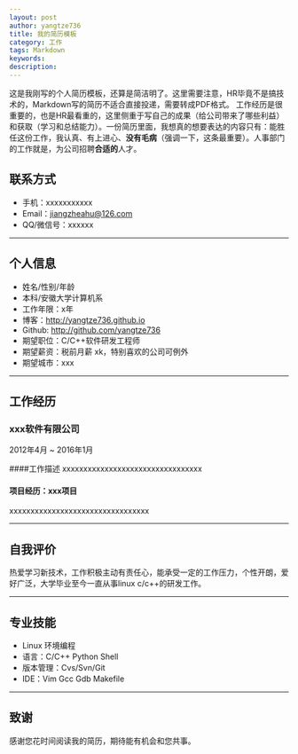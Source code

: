 ```yaml
---
layout: post
author: yangtze736
title: 我的简历模板
category: 工作
tags: Markdown
keywords:
description:
---
```


这是我刚写的个人简历模板，还算是简洁明了。这里需要注意，HR毕竟不是搞技术的，Markdown写的简历不适合直接投递，需要转成PDF格式。
工作经历是很重要的，也是HR最看重的，这里侧重于写自己的成果（给公司带来了哪些利益）和获取（学习和总结能力）。一份简历里面，我想真的想要表达的内容只有：能胜任这份工作，我认真、有上进心、**没有毛病**（强调一下，这条最重要）。人事部门的工作就是，为公司招聘**合适的**人才。

## 联系方式

- 手机：xxxxxxxxxxx
- Email：jiangzheahu@126.com 
- QQ/微信号：xxxxxx

---

## 个人信息

- 姓名/性别/年龄 
- 本科/安徽大学计算机系
- 工作年限：x年
- 博客：http://yangtze736.github.io 
- Github: http://github.com/yangtze736
- 期望职位：C/C++软件研发工程师
- 期望薪资：税前月薪 xk，特别喜欢的公司可例外
- 期望城市：xxx

---

## 工作经历

### xxx软件有限公司 
2012年4月 ~ 2016年1月 

####工作描述
xxxxxxxxxxxxxxxxxxxxxxxxxxxxxxxxx

#### 项目经历：xxx项目 
xxxxxxxxxxxxxxxxxxxxxxxxxxxxxxxxx

---

## 自我评价
热爱学习新技术，工作积极主动有责任心，能承受一定的工作压力，个性开朗，爱好广泛，大学毕业至今一直从事linux c/c++的研发工作。

---

## 专业技能

- Linux 环境编程
- 语言：C/C++ Python  Shell 
- 版本管理：Cvs/Svn/Git
- IDE：Vim Gcc Gdb Makefile

---

## 致谢
感谢您花时间阅读我的简历，期待能有机会和您共事。
